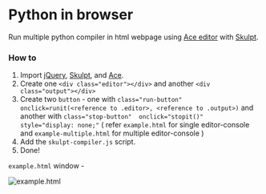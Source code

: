 # Python in browser
Run multiple python compiler in html webpage using [Ace editor](https://ace.c9.io/) with [Skulpt](https://skulpt.org/).

### How to
1. Import [jQuery](https://cdnjs.com/libraries/jquery), [Skulpt](https://www.jsdelivr.com/package/npm/@s524797336/skulpt), and [Ace](https://cdnjs.com/libraries/ace).
 2. Create one `<div class="editor"></div>` and another `<div class="output"></div>`
3.  Create two `button` - one with `class="run-button" onclick=runit(<reference to .editor>, <reference to .output>)`  and another with `class="stop-button"  onclick="stopit()"  style="display: none;"`
 ( refer `example.html` for single editor-console and `example-multiple.html`  for multiple editor-console )
 4. Add the `skulpt-compiler.js` script.
 5. Done!
 
 
 `example.html` window -
 
![example.html](https://drive.google.com/uc?export=view&id=1todB-w9rlI5LlJjXEEcHtJ2qbZTQnZKe)
